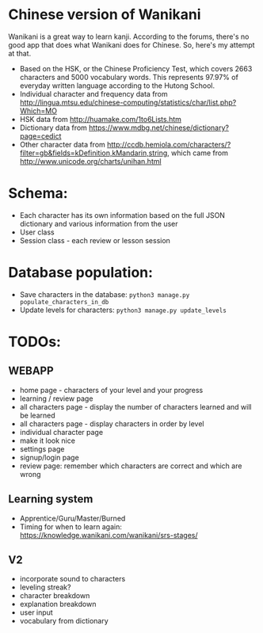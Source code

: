 Chinese version of Wanikani
==
Wanikani is a great way to learn kanji. According to the forums, there's no good app that does what Wanikani does for Chinese. So, here's my attempt at that.

- Based on the HSK, or the Chinese Proficiency Test, which covers 2663 characters and 5000 vocabulary words. This represents 97.97% of everyday written language according to the Hutong School.
- Individual character and frequency data from http://lingua.mtsu.edu/chinese-computing/statistics/char/list.php?Which=MO
- HSK data from http://huamake.com/1to6Lists.htm
- Dictionary data from https://www.mdbg.net/chinese/dictionary?page=cedict
- Other character data from http://ccdb.hemiola.com/characters/?filter=gb&fields=kDefinition,kMandarin,string, which came from http://www.unicode.org/charts/unihan.html

# Schema:
- Each character has its own information based on the full JSON dictionary and various information from the user
- User class
- Session class - each review or lesson session

# Database population:
- Save characters in the database: `python3 manage.py populate_characters_in_db`
- Update levels for characters: `python3 manage.py update_levels`

# TODOs:

## WEBAPP
- home page - characters of your level and your progress
- learning / review page
- all characters page - display the number of characters learned and will be learned
- all characters page - display characters in order by level
- individual character page
- make it look nice
- settings page
- signup/login page
- review page: remember which characters are correct and which are wrong

## Learning system
- Apprentice/Guru/Master/Burned
- Timing for when to learn again: https://knowledge.wanikani.com/wanikani/srs-stages/

## V2
- incorporate sound to characters
- leveling streak?
- character breakdown
- explanation breakdown
- user input
- vocabulary from dictionary